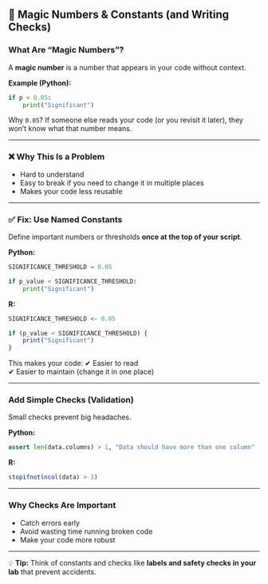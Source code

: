 ## 🔢 Magic Numbers & Constants (and Writing Checks)

### What Are “Magic Numbers”?
A **magic number** is a number that appears in your code without context.

**Example (Python):**
```python
if p < 0.05:
    print("Significant")
```
Why `0.05`? If someone else reads your code (or you revisit it later), they won’t know what that number means.

---

### ❌ Why This Is a Problem
- Hard to understand  
- Easy to break if you need to change it in multiple places  
- Makes your code less reusable  

---

### ✅ Fix: Use Named Constants
Define important numbers or thresholds **once at the top of your script**.

**Python:**
```python
SIGNIFICANCE_THRESHOLD = 0.05

if p_value < SIGNIFICANCE_THRESHOLD:
    print("Significant")
```

**R:**
```r
SIGNIFICANCE_THRESHOLD <- 0.05

if (p_value < SIGNIFICANCE_THRESHOLD) {
    print("Significant")
}
```

This makes your code:
✔ Easier to read  
✔ Easier to maintain (change it in one place)  

---

### Add Simple Checks (Validation)
Small checks prevent big headaches.

**Python:**
```python
assert len(data.columns) > 1, "Data should have more than one column"
```

**R:**
```r
stopifnot(ncol(data) > 1)
```

---

### Why Checks Are Important
- Catch errors early  
- Avoid wasting time running broken code  
- Make your code more robust  

---

💡 **Tip:** Think of constants and checks like **labels and safety checks in your lab** that prevent accidents.
